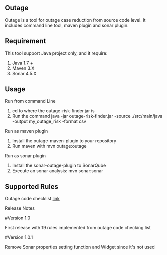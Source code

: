 ## Outage

Outage is a tool for outage case reduction from source code level. It includes command line tool, maven plugin and sonar plugin.

## Requirement

This tool support Java project only, and it require:
1. Java 1.7 +
2. Maven 3.X
3. Sonar 4.5.X

## Usage

Run from command Line
1. cd to where the outage-risk-finder.jar is
2. Run the command
   java -jar outage-risk-finder.jar -source ./src/main/java -output my_outage_risk -format csv

Run as maven plugin
1. Install the outage-maven-plugin to your repository
2. Run maven with
   mvn outage:outage

Run as sonar plugin
1. Install the sonar-outage-plugin to SonarQube
2. Execute an sonar analysis:
   mvn sonar:sonar

## Supported Rules
Outage code checklist [link](https://workspaces-emea.int.nokia.com/sites/OSSChinaRDOffice/RCAEDA/Forms/AllItems.aspx?RootFolder=%2Fsites%2FOSSChinaRDOffice%2FRCAEDA%2F2015%20Outage%20Reduction%20Proposal%2FCode%20Checking&InitialTabId=Ribbon%2ELibrary&VisibilityContext=WSSTabPersistence)

Release Notes

#Version 1.0 

First release with 19 rules implemented from outage code checking list

#Version 1.0.1

Remove Sonar properties setting function and Widget since it's not used